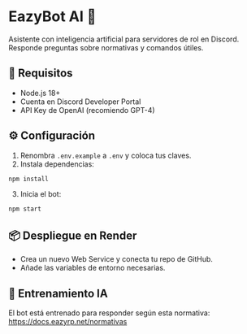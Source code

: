 # EazyBot AI 🤖

Asistente con inteligencia artificial para servidores de rol en Discord. Responde preguntas sobre normativas y comandos útiles.

## 🚀 Requisitos

- Node.js 18+
- Cuenta en Discord Developer Portal
- API Key de OpenAI (recomiendo GPT-4)

## ⚙️ Configuración

1. Renombra `.env.example` a `.env` y coloca tus claves.
2. Instala dependencias:

```bash
npm install
```

3. Inicia el bot:

```bash
npm start
```

## 📦 Despliegue en Render

- Crea un nuevo Web Service y conecta tu repo de GitHub.
- Añade las variables de entorno necesarias.

## 🧠 Entrenamiento IA

El bot está entrenado para responder según esta normativa: https://docs.eazyrp.net/normativas